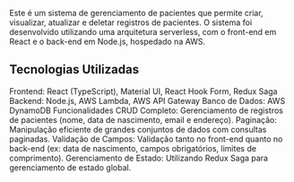 Este é um sistema de gerenciamento de pacientes que permite criar, visualizar, atualizar e deletar registros de pacientes. O sistema foi desenvolvido utilizando uma arquitetura serverless, com o front-end em React e o back-end em Node.js, hospedado na AWS.

## Tecnologias Utilizadas
Frontend: React (TypeScript), Material UI, React Hook Form, Redux Saga
Backend: Node.js, AWS Lambda, AWS API Gateway
Banco de Dados: AWS DynamoDB
Funcionalidades
CRUD Completo: Gerenciamento de registros de pacientes (nome, data de nascimento, email e endereço).
Paginação: Manipulação eficiente de grandes conjuntos de dados com consultas paginadas.
Validação de Campos: Validação tanto no front-end quanto no back-end (ex: data de nascimento, campos obrigatórios, limites de comprimento).
Gerenciamento de Estado: Utilizando Redux Saga para gerenciamento de estado global.
